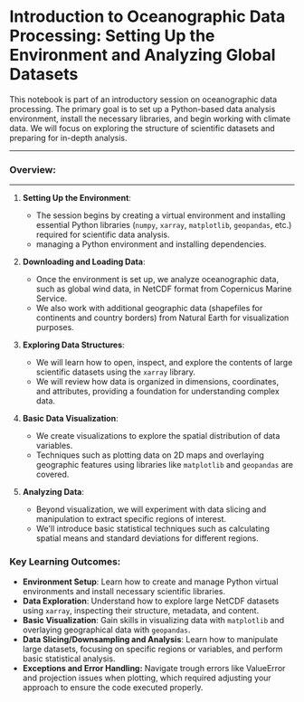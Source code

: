 # Introduction to Oceanographic Data Processing: Setting Up the Environment and Analyzing Global Datasets

This notebook is part of an introductory session on oceanographic data processing. The primary goal is to set up a Python-based data analysis environment, install the necessary libraries, and begin working with climate data. We will focus on exploring the structure of scientific datasets and preparing for in-depth analysis.

----
### Overview:
-----
1. **Setting Up the Environment**: 
   - The session begins by creating a virtual environment and installing essential Python libraries (`numpy`, `xarray`, `matplotlib`, `geopandas`, etc.) required for scientific data analysis.
   - managing a Python environment and installing dependencies.

2. **Downloading and Loading Data**: 
   - Once the environment is set up, we analyze oceanographic data, such as global wind data, in NetCDF format from Copernicus Marine Service.
   - We also work with additional geographic data (shapefiles for continents and country borders) from Natural Earth for visualization purposes.

3. **Exploring Data Structures**: 
   - We will learn how to open, inspect, and explore the contents of large scientific datasets using the `xarray` library.
   - We will review how data is organized in dimensions, coordinates, and attributes, providing a foundation for understanding complex data.

4. **Basic Data Visualization**: 
   - We create visualizations to explore the spatial distribution of data variables.
   - Techniques such as plotting data on 2D maps and overlaying geographic features using libraries like `matplotlib` and `geopandas` are covered.

5. **Analyzing Data**: 
   - Beyond visualization, we will experiment with data slicing and manipulation to extract specific regions of interest.
   - We'll introduce basic statistical techniques such as calculating spatial means and standard deviations for different regions.

### Key Learning Outcomes:

- **Environment Setup**: Learn how to create and manage Python virtual environments and install necessary scientific libraries.
- **Data Exploration**: Understand how to explore large NetCDF datasets using `xarray`, inspecting their structure, metadata, and content.
- **Basic Visualization**: Gain skills in visualizing data with `matplotlib` and overlaying geographical data with `geopandas`.
- **Data Slicing/Downsampling and Analysis**: Learn how to manipulate large datasets, focusing on specific regions or variables, and perform basic statistical analysis.
- **Exceptions and Error Handling:** Navigate trough errors like ValueError and projection issues when plotting, which required adjusting your approach to ensure the code executed properly.


